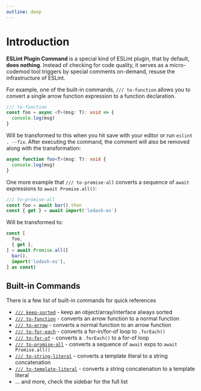 ```yaml
---
outline: deep
---
```


# Introduction

**ESLint Plugin Command** is a special kind of ESLint plugin, that by default, **does nothing**. Instead of checking for code quality, it serves as a micro-codemod tool triggers by special comments on-demand, resuse the infrastructure of ESLint.

For example, one of the built-in commands, `/// to-function` allows you to convert a single arrow function expression to a function declaration.

<!-- eslint-skip -->

```ts
/// to-function
const foo = async <T>(msg: T): void => {
  console.log(msg)
}
```

Will be transformed to this when you hit save with your editor or run `eslint . --fix`. After executing the command, the comment will also be removed along with the transformation:

```ts
async function foo<T>(msg: T): void {
  console.log(msg)
}
```

One more example that `/// to-promise-all` converts a sequence of `await` expressions to `await Promise.all()`:

<!-- eslint-skip -->

```ts
/// to-promise-all
const foo = await bar().then
const { get } = await import('lodash-es')
```

Will be transformed to:

```ts
const [
  foo,
  { get },
] = await Promise.all([
  bar(),
  import('lodash-es'),
] as const)
```

## Built-in Commands

There is a few list of built-in commands for quick references

- [`/// keep-sorted`](/commands/keep-sorted) - keep an object/array/interface always sorted
- [`/// to-function`](/commands/to-function) - converts an arrow function to a normal function
- [`/// to-arrow`](/commands/to-arrow) - converts a normal function to an arrow function
- [`/// to-for-each`](/commands/to-for-each) - converts a for-in/for-of loop to `.forEach()`
- [`/// to-for-of`](/commands/to-for-of) - converts a `.forEach()` to a for-of loop
- [`/// to-promise-all`](/commands/to-promise-all) - converts a sequence of `await` exps to `await Promise.all()`
- [`/// to-string-literal`](/commands/to-string-literal) - converts a template literal to a string concatenation
- [`/// to-template-literal`](/commands/to-template-literal) - converts a string concatenation to a template literal
- ... and more, check the sidebar for the full list
